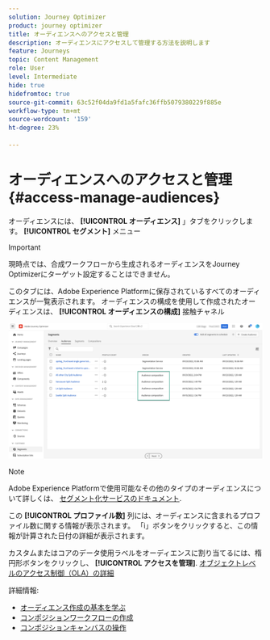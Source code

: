 ```yaml
---
solution: Journey Optimizer
product: journey optimizer
title: オーディエンスへのアクセスと管理
description: オーディエンスにアクセスして管理する方法を説明します
feature: Journeys
topic: Content Management
role: User
level: Intermediate
hide: true
hidefromtoc: true
source-git-commit: 63c52f04da9fd1a5fafc36ffb5079380229f885e
workflow-type: tm+mt
source-wordcount: '159'
ht-degree: 23%

---
```



# オーディエンスへのアクセスと管理 {#access-manage-audiences}

オーディエンスには、 **[!UICONTROL オーディエンス]** 」タブをクリックします。 **[!UICONTROL セグメント]** メニュー

>[!IMPORTANT]
>
>現時点では、合成ワークフローから生成されるオーディエンスをJourney Optimizerにターゲット設定することはできません。

このタブには、Adobe Experience Platformに保存されているすべてのオーディエンスが一覧表示されます。 オーディエンスの構成を使用して作成されたオーディエンスは、 **[!UICONTROL オーディエンスの構成]** 接触チャネル

![](assets/audiences-list.png)

>[!NOTE]
>
>Adobe Experience Platformで使用可能なその他のタイプのオーディエンスについて詳しくは、 [セグメント化サービスのドキュメント](https://experienceleague.adobe.com/docs/experience-platform/segmentation/pql/overview.html?lang=ja).

この **[!UICONTROL プロファイル数]** 列には、オーディエンスに含まれるプロファイル数に関する情報が表示されます。 「i」ボタンをクリックすると、この情報が計算された日付の詳細が表示されます。

カスタムまたはコアのデータ使用ラベルをオーディエンスに割り当てるには、楕円形ボタンをクリックし、 **[!UICONTROL アクセスを管理]**. [オブジェクトレベルのアクセス制御（OLA）の詳細](../administration/object-based-access.md)

<!--
-edit an audience?
-->

詳細情報:

* [オーディエンス作成の基本を学ぶ](get-started-audience-orchestration.md)
* [コンポジションワークフローの作成](create-compositions.md)
* [コンポジションキャンバスの操作](composition-canvas.md)
